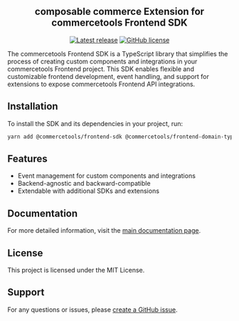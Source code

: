 <h2 align="center">composable commerce Extension for commercetools Frontend SDK</h2>
<p align="center">
  <i></i>
</p>
<p align="center">
  <a href="https://github.com/FrontasticGmbH/frontend-composable-commerce/releases"><img src="https://badgen.net/github/release/FrontasticGmbH/frontend-composable-commerce" alt="Latest release" /></a> <a href="https://github.com/FrontasticGmbH/frontend-composable-commerce/blob/main/LICENSE"><img src="https://badgen.net/github/FrontasticGmbH/frontend-composable-commerce" alt="GitHub license" /></a>
</p>

The commercetools Frontend SDK is a TypeScript library that simplifies the process of creating custom components and integrations in your commercetools Frontend project. This SDK enables flexible and customizable frontend development, event handling, and support for extensions to expose commercetools Frontend API integrations.

## Installation
To install the SDK and its dependencies in your project, run:

```bash
yarn add @commercetools/frontend-sdk @commercetools/frontend-domain-types
```

## Features
- Event management for custom components and integrations
- Backend-agnostic and backward-compatible
- Extendable with additional SDKs and extensions

## Documentation
For more detailed information, visit the [main documentation page](https://docs.commercetools.com/frontend-development/frontend-sdk).

## License
This project is licensed under the MIT License.

## Support
For any questions or issues, please [create a GitHub issue](https://github.com/FrontasticGmbH/frontend-sdk/issues).
